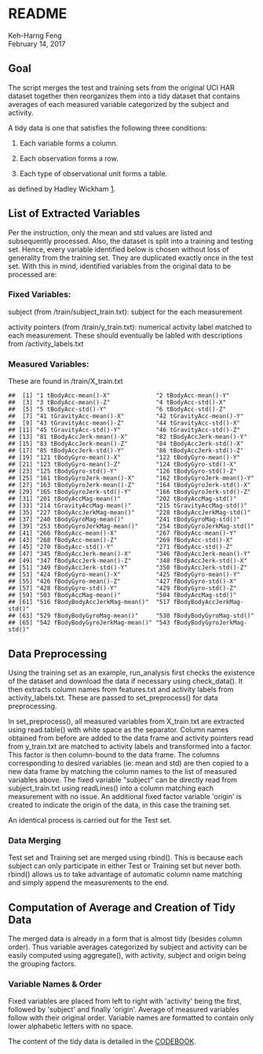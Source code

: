 # README
Keh-Harng Feng  
February 14, 2017  



## Goal

The script merges the test and training sets from the original UCI HAR dataset 
together then reorganizes them into a tidy dataset that contains averages of 
each measured variable categorized by the subject and activity. 

A tidy data is one that satisfies the following three conditions:

1. Each variable forms a column.

2. Each observation forms a row.

3. Each type of observational unit forms a table.

as defined by Hadley Wickham [1].

## List of Extracted Variables
Per the instruction, only the mean and std values are listed and subsequently 
processed. Also, the dataset is split into a training and testing set. Hence, 
every variable identified below is chosen without loss of generality from the 
training set. They are duplicated exactly once in the test set. With this in 
mind, identified variables from the original data to be processed are:

### Fixed Variables:

subject (from /train/subject_train.txt): subject for the each measurement

activity pointers (from /train/y_train.txt): numerical activity label matched to 
each measurement.  These should eventually be labled with descriptions from 
/activity_labels.txt

### Measured Variables:

These are found in /train/X_train.txt


```
##  [1] "1 tBodyAcc-mean()-X"             "2 tBodyAcc-mean()-Y"            
##  [3] "3 tBodyAcc-mean()-Z"             "4 tBodyAcc-std()-X"             
##  [5] "5 tBodyAcc-std()-Y"              "6 tBodyAcc-std()-Z"             
##  [7] "41 tGravityAcc-mean()-X"         "42 tGravityAcc-mean()-Y"        
##  [9] "43 tGravityAcc-mean()-Z"         "44 tGravityAcc-std()-X"         
## [11] "45 tGravityAcc-std()-Y"          "46 tGravityAcc-std()-Z"         
## [13] "81 tBodyAccJerk-mean()-X"        "82 tBodyAccJerk-mean()-Y"       
## [15] "83 tBodyAccJerk-mean()-Z"        "84 tBodyAccJerk-std()-X"        
## [17] "85 tBodyAccJerk-std()-Y"         "86 tBodyAccJerk-std()-Z"        
## [19] "121 tBodyGyro-mean()-X"          "122 tBodyGyro-mean()-Y"         
## [21] "123 tBodyGyro-mean()-Z"          "124 tBodyGyro-std()-X"          
## [23] "125 tBodyGyro-std()-Y"           "126 tBodyGyro-std()-Z"          
## [25] "161 tBodyGyroJerk-mean()-X"      "162 tBodyGyroJerk-mean()-Y"     
## [27] "163 tBodyGyroJerk-mean()-Z"      "164 tBodyGyroJerk-std()-X"      
## [29] "165 tBodyGyroJerk-std()-Y"       "166 tBodyGyroJerk-std()-Z"      
## [31] "201 tBodyAccMag-mean()"          "202 tBodyAccMag-std()"          
## [33] "214 tGravityAccMag-mean()"       "215 tGravityAccMag-std()"       
## [35] "227 tBodyAccJerkMag-mean()"      "228 tBodyAccJerkMag-std()"      
## [37] "240 tBodyGyroMag-mean()"         "241 tBodyGyroMag-std()"         
## [39] "253 tBodyGyroJerkMag-mean()"     "254 tBodyGyroJerkMag-std()"     
## [41] "266 fBodyAcc-mean()-X"           "267 fBodyAcc-mean()-Y"          
## [43] "268 fBodyAcc-mean()-Z"           "269 fBodyAcc-std()-X"           
## [45] "270 fBodyAcc-std()-Y"            "271 fBodyAcc-std()-Z"           
## [47] "345 fBodyAccJerk-mean()-X"       "346 fBodyAccJerk-mean()-Y"      
## [49] "347 fBodyAccJerk-mean()-Z"       "348 fBodyAccJerk-std()-X"       
## [51] "349 fBodyAccJerk-std()-Y"        "350 fBodyAccJerk-std()-Z"       
## [53] "424 fBodyGyro-mean()-X"          "425 fBodyGyro-mean()-Y"         
## [55] "426 fBodyGyro-mean()-Z"          "427 fBodyGyro-std()-X"          
## [57] "428 fBodyGyro-std()-Y"           "429 fBodyGyro-std()-Z"          
## [59] "503 fBodyAccMag-mean()"          "504 fBodyAccMag-std()"          
## [61] "516 fBodyBodyAccJerkMag-mean()"  "517 fBodyBodyAccJerkMag-std()"  
## [63] "529 fBodyBodyGyroMag-mean()"     "530 fBodyBodyGyroMag-std()"     
## [65] "542 fBodyBodyGyroJerkMag-mean()" "543 fBodyBodyGyroJerkMag-std()"
```

## Data Preprocessing

Using the training set as an example, run_analysis first checks the existence of 
the dataset and download the data if necessary using check_data(). It then 
extracts column names from features.txt and activity labels from activity_labels.txt. 
These are passed to set_preprocess() for data preprocessing.

In set_preprocess(), all measured variables from X_train.txt are extracted using 
read.table() with white space as the separator. Column names obtained from before 
are added to the data frame and activity pointers read from y_train.txt are 
matched to activity labels and transformed into a factor. This factor is then 
column-bound to the data frame. The columns corresponding to desired variables 
(ie: mean and std) are then copied to a new data frame by matching the column 
names to the list of measured variables above. The fixed variable "subject" can 
be directly read from subject_train.txt using readLines() into a column matching
each measurement with no issue. An additional fixed factor variable 'origin' is 
created to indicate the origin of the data, in this case the training set.

An identical process is carried out for the Test set.

### Data Merging

Test set and Training set are merged using rbind(). This is because each subject 
can only participate in either Test or Training set but never both. rbind() 
allows us to take advantage of automatic column name matching and simply append 
the measurements to the end.

## Computation of Average and Creation of Tidy Data

The merged data is already in a form that is almost tidy (besides column order).
Thus variable averages categorized by subject and activity can be easily computed
using aggregate(), with activity, subject and origin being the grouping factors.

### Variable Names & Order

Fixed variables are placed from left to right with 'activity' being the 
first, followed by 'subject' and finally 'origin'. Average of measured 
variables follow with their original order. Variable names are formatted to contain 
only lower alphabetic letters with no space. 

The content of the tidy data is detailed in the [CODEBOOK](./CODEBOOK.md).

[1]: http://vita.had.co.nz/papers/tidy-data.pdf
